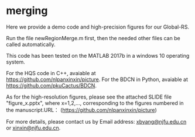 # merging
Here we provide a demo code and high-precision figures for our Global-RS.

Run the file newRegionMerge.m first, then the needed other files can be called automatically.

This code has been tested on the MATLAB 2017b in a windows 10 operating system.


For the HQS code in C++, avaiable at https://github.com/nlpanxinxin/picture.
For the BDCN in Python, avaiable at https://github.com/pkuCactus/BDCN.


As for the high-resolution figures, please see the attached SLIDE file "figure_x.pptx", where x=1,2,..., corresponding to the figures numbered in the manuscript.URL： (https://github.com/nlpanxinxin/picture)

For more details, please contact us by Email address: xbyang@njfu.edu.cn or  xinxin@njfu.edu.cn. 
